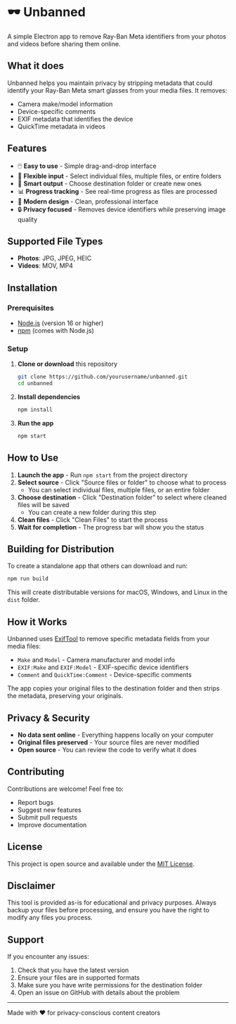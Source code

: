 # 🕶️ Unbanned

A simple Electron app to remove Ray-Ban Meta identifiers from your photos and videos before sharing them online.

## What it does

Unbanned helps you maintain privacy by stripping metadata that could identify your Ray-Ban Meta smart glasses from your media files. It removes:

- Camera make/model information
- Device-specific comments
- EXIF metadata that identifies the device
- QuickTime metadata in videos

## Features

- 🖱️ **Easy to use** - Simple drag-and-drop interface
- 📁 **Flexible input** - Select individual files, multiple files, or entire folders
- 📂 **Smart output** - Choose destination folder or create new ones
- 📊 **Progress tracking** - See real-time progress as files are processed
- 🎨 **Modern design** - Clean, professional interface
- 🔒 **Privacy focused** - Removes device identifiers while preserving image quality

## Supported File Types

- **Photos**: JPG, JPEG, HEIC
- **Videos**: MOV, MP4

## Installation

### Prerequisites

- [Node.js](https://nodejs.org/) (version 16 or higher)
- [npm](https://www.npmjs.com/) (comes with Node.js)

### Setup

1. **Clone or download** this repository
   ```bash
   git clone https://github.com/yourusername/unbanned.git
   cd unbanned
   ```

2. **Install dependencies**
   ```bash
   npm install
   ```

3. **Run the app**
   ```bash
   npm start
   ```

## How to Use

1. **Launch the app** - Run `npm start` from the project directory
2. **Select source** - Click "Source files or folder" to choose what to process
   - You can select individual files, multiple files, or an entire folder
3. **Choose destination** - Click "Destination folder" to select where cleaned files will be saved
   - You can create a new folder during this step
4. **Clean files** - Click "Clean Files" to start the process
5. **Wait for completion** - The progress bar will show you the status

## Building for Distribution

To create a standalone app that others can download and run:

```bash
npm run build
```

This will create distributable versions for macOS, Windows, and Linux in the `dist` folder.

## How it Works

Unbanned uses [ExifTool](https://exiftool.org/) to remove specific metadata fields from your media files:

- `Make` and `Model` - Camera manufacturer and model info
- `EXIF:Make` and `EXIF:Model` - EXIF-specific device identifiers
- `Comment` and `QuickTime:Comment` - Device-specific comments

The app copies your original files to the destination folder and then strips the metadata, preserving your originals.

## Privacy & Security

- **No data sent online** - Everything happens locally on your computer
- **Original files preserved** - Your source files are never modified
- **Open source** - You can review the code to verify what it does

## Contributing

Contributions are welcome! Feel free to:

- Report bugs
- Suggest new features
- Submit pull requests
- Improve documentation

## License

This project is open source and available under the [MIT License](LICENSE).

## Disclaimer

This tool is provided as-is for educational and privacy purposes. Always backup your files before processing, and ensure you have the right to modify any files you process.

## Support

If you encounter any issues:

1. Check that you have the latest version
2. Ensure your files are in supported formats
3. Make sure you have write permissions for the destination folder
4. Open an issue on GitHub with details about the problem

---

Made with ❤️ for privacy-conscious content creators 